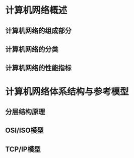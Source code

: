 # 计算机网络概述

## 计算机网络的组成部分

## 计算机网络的分类

## 计算机网络的性能指标

# 计算机网络体系结构与参考模型


## 分层结构原理

## OSI/ISO模型

## TCP/IP模型
